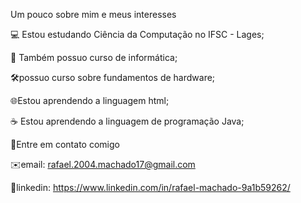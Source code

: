 Um pouco sobre mim e meus interesses


💻 Estou estudando Ciência da Computação no IFSC - Lages;

📖 Também possuo curso de informática;

🛠️possuo curso sobre fundamentos de hardware;

🌐Estou aprendendo a linguagem html;

☕ Estou aprendendo a linguagem de programação Java;


👋Entre em contato comigo


✉️email: rafael.2004.machado17@gmail.com

💼linkedin: https://www.linkedin.com/in/rafael-machado-9a1b59262/

